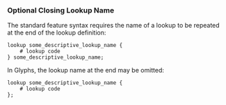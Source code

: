 ### Optional Closing Lookup Name

The standard feature syntax requires the name of a lookup to be repeated at the end of the lookup definition:

```fea
lookup some_descriptive_lookup_name {
	# lookup code
} some_descriptive_lookup_name;
```

In Glyphs, the lookup name at the end may be omitted:

```fea
lookup some_descriptive_lookup_name {
	# lookup code
};
```